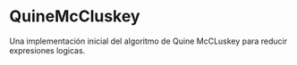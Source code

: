 # QuineMcCluskey
Una implementación inicial del algoritmo de Quine McCLuskey para reducir  expresiones logicas.
